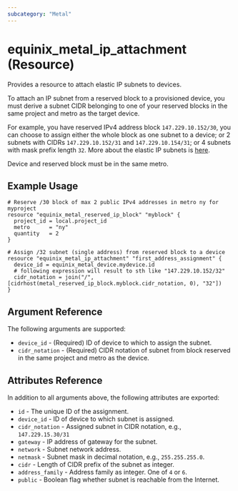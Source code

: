 ```yaml
---
subcategory: "Metal"
---
```


# equinix_metal_ip_attachment (Resource)

Provides a resource to attach elastic IP subnets to devices.

To attach an IP subnet from a reserved block to a provisioned device, you must derive a subnet CIDR
belonging to one of your reserved blocks in the same project and metro as the target device.

For example, you have reserved IPv4 address block `147.229.10.152/30`, you can choose to assign
either the whole block as one subnet to a device; or 2 subnets with CIDRs `147.229.10.152/31` and
`147.229.10.154/31`; or 4 subnets with mask prefix length `32`. More about the elastic IP subnets
is [here](https://metal.equinix.com/developers/docs/networking/elastic-ips/).

Device and reserved block must be in the same metro.

## Example Usage

```hcl
# Reserve /30 block of max 2 public IPv4 addresses in metro ny for myproject
resource "equinix_metal_reserved_ip_block" "myblock" {
  project_id = local.project_id
  metro      = "ny"
  quantity   = 2
}

# Assign /32 subnet (single address) from reserved block to a device
resource "equinix_metal_ip_attachment" "first_address_assignment" {
  device_id = equinix_metal_device.mydevice.id
  # following expression will result to sth like "147.229.10.152/32"
  cidr_notation = join("/", [cidrhost(metal_reserved_ip_block.myblock.cidr_notation, 0), "32"])
}
```

## Argument Reference

The following arguments are supported:

* `device_id` - (Required) ID of device to which to assign the subnet.
* `cidr_notation` - (Required) CIDR notation of subnet from block reserved in the same project
and metro as the device.

## Attributes Reference

In addition to all arguments above, the following attributes are exported:

* `id` - The unique ID of the assignment.
* `device_id` - ID of device to which subnet is assigned.
* `cidr_notation` - Assigned subnet in CIDR notation, e.g., `147.229.15.30/31`
* `gateway` - IP address of gateway for the subnet.
* `network` - Subnet network address.
* `netmask` - Subnet mask in decimal notation, e.g., `255.255.255.0`.
* `cidr` - Length of CIDR prefix of the subnet as integer.
* `address_family` - Address family as integer. One of `4` or `6`.
* `public` - Boolean flag whether subnet is reachable from the Internet.
